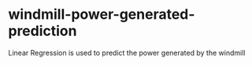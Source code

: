 # windmill-power-generated-prediction
Linear Regression is used to predict the power generated by the windmill

